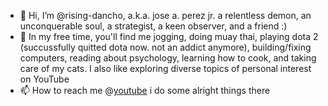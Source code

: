 - 👋 Hi, I’m @rising-dancho, a.k.a. jose a. perez jr. a relentless demon, an unconquerable soul, a strategist, a keen observer, and a friend  :)
- 👀 In my free time, you'll find me jogging, doing muay thai, playing dota 2 (succussfully quitted dota now. not an addict anymore), building/fixing computers, reading about psychology, learning how to cook, and taking care of my cats. I also like exploring diverse topics of personal interest on YouTube
- 📫 How to reach me @[youtube](https://www.youtube.com/c/adfinemrising) i do some alright things there
